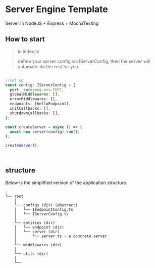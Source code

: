 

# Server Engine Template
Server in NodeJS + Express + MochaTesting


## How to start

> in index.ts
> 
> define your server config via IServerConfig, then the server will automatic do the rest for you.
``` ts

//set up
const config: IServerConfig = {
  port: +process.env.PORT,
  globalMiddlewares: [], 
  errorMiddlewares: [],
  endpoints: [helloEndpoint],
  initCallbacks: [],
  shutdownCallbacks: [],
};

const createServer = async () => {
  await new server(config).run();
};

createServer();

        
```



## structure

Below is the simplified version of the application structure.
```
.
└── root
    │ 
    └── configs (dir) (abstract)
    │   └── IEndpointConfig.ts
    │   └── IServerConfig.ts
    │ 
    └── entities (dir)
    │   └── endpoint (dir)
    │   └── server (dir)
    │       └── server.ts - a concrete server
    │ 
    └── middlewares (dir)
    │ 
    └── utils (dir)
    │ 
    └── 
        
```

